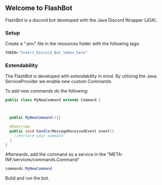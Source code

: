 ## Welcome to FlashBot

FlashBot is a discord bot developed with the Java Discord Wrapper (JDA).

### Setup
Create a ".env" file in the resources folder with the following tags:

```java
TOKEN="Insert_Discord_Bot_token_here"
```

### Extendability
The FlashBot is developed with extendability in mind. 
By utilizing the Java ServiceProvider we enable new custom Commands.

To add new commands do the following:
```java
public class MyNewCommand extends Command {



  public MyNewCommand(){}

  @Override
  public void handle(MessageReceivedEvent event){
    //Perform your command
  }  
}
```

Afterwards, add the command as a service in the "META-INF/services/commands.Command"

```java
commands.MyNewCommand
```

Build and run the bot.
